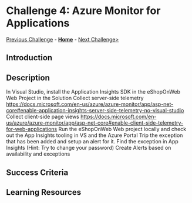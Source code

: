 # Challenge 4: Azure Monitor for Applications

[Previous Challenge](./02-Monitoring-Basics-And-Dashboards.md) - **[Home](../README.md)** - [Next Challenge>](./04-Azure-Monitor-For-Virtual-Machines.md)

## Introduction

## Description

In Visual Studio, install the Application Insights SDK in the eShopOnWeb Web Project in the Solution
Collect server-side telemetry
https://docs.microsoft.com/en-us/azure/azure-monitor/app/asp-net-core#enable-application-insights-server-side-telemetry-no-visual-studio 
Collect client-side page views
https://docs.microsoft.com/en-us/azure/azure-monitor/app/asp-net-core#enable-client-side-telemetry-for-web-applications
Run the eShopOnWeb  Web project locally and check out the App Insights tooling in VS and the Azure Portal
Trip the exception that has been added and setup an alert for it.
Find the exception in App Insights (Hint: Try to change your password)
 Create Alerts based on availability and exceptions

## Success Criteria

## Learning Resources
